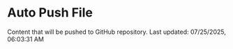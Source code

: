 # Auto Push File

Content that will be pushed to GitHub repository.
Last updated: 07/25/2025, 06:03:31 AM